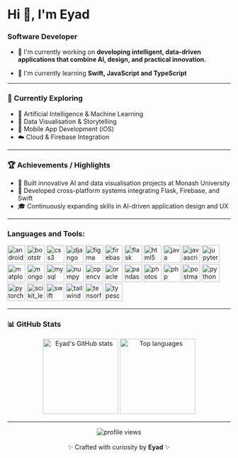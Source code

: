 # Hi 👋, I'm Eyad 

### Software Developer

- 🔭 I'm currently working on **developing intelligent, data-driven applications that combine AI, design, and practical innovation.**

- 🌱 I'm currently learning **Swift, JavaScript and TypeScript**

---

### 🧠 Currently Exploring
- 🤖 Artificial Intelligence & Machine Learning  
- 🧩 Data Visualisation & Storytelling  
- 📱 Mobile App Development (iOS)  
- ☁️ Cloud & Firebase Integration  

---

### 🏆 Achievements / Highlights
- 🥇 Built innovative AI and data visualisation projects at Monash University  
- 🧭 Developed cross-platform systems integrating Flask, Firebase, and Swift  
- 🎓 Continuously expanding skills in AI-driven application design and UX  

---

<h3 align="left">Languages and Tools:</h3>
<p align="left">
<a href="https://developer.mozilla.org/en-US/docs/Web/android" target="_blank" rel="noreferrer"><img src="https://skillicons.dev/icons?i=androidstudio" alt="android" width="40" height="40"/></a>
<a href="https://developer.mozilla.org/en-US/docs/Web/bootstrap" target="_blank" rel="noreferrer"><img src="https://skillicons.dev/icons?i=bootstrap" alt="bootstrap" width="40" height="40"/></a>
<a href="https://developer.mozilla.org/en-US/docs/Web/css3" target="_blank" rel="noreferrer"><img src="https://skillicons.dev/icons?i=css" alt="css3" width="40" height="40"/></a>
<a href="https://developer.mozilla.org/en-US/docs/Web/django" target="_blank" rel="noreferrer"><img src="https://skillicons.dev/icons?i=django" alt="django" width="40" height="40"/></a>
<a href="https://developer.mozilla.org/en-US/docs/Web/figma" target="_blank" rel="noreferrer"><img src="https://skillicons.dev/icons?i=figma" alt="figma" width="40" height="40"/></a>
<a href="https://developer.mozilla.org/en-US/docs/Web/firebase" target="_blank" rel="noreferrer"><img src="https://skillicons.dev/icons?i=firebase" alt="firebase" width="40" height="40"/></a>
<a href="https://developer.mozilla.org/en-US/docs/Web/flask" target="_blank" rel="noreferrer"><img src="https://skillicons.dev/icons?i=flask" alt="flask" width="40" height="40"/></a>
<a href="https://developer.mozilla.org/en-US/docs/Web/html5" target="_blank" rel="noreferrer"><img src="https://skillicons.dev/icons?i=html" alt="html5" width="40" height="40"/></a>
<a href="https://developer.mozilla.org/en-US/docs/Web/java" target="_blank" rel="noreferrer"><img src="https://skillicons.dev/icons?i=java" alt="java" width="40" height="40"/></a>
<a href="https://developer.mozilla.org/en-US/docs/Web/javascript" target="_blank" rel="noreferrer"><img src="https://skillicons.dev/icons?i=js" alt="javascript" width="40" height="40"/></a>
<a href="https://developer.mozilla.org/en-US/docs/Web/jupyter" target="_blank" rel="noreferrer"><img src="https://cdn.jsdelivr.net/gh/devicons/devicon/icons/jupyter/jupyter-original-wordmark.svg" alt="jupyter" width="40" height="40"/></a>
<a href="https://developer.mozilla.org/en-US/docs/Web/matplotlib" target="_blank" rel="noreferrer"><img src="https://cdn.jsdelivr.net/gh/devicons/devicon/icons/matplotlib/matplotlib-original.svg" alt="matplotlib" width="40" height="40"/></a>
<a href="https://developer.mozilla.org/en-US/docs/Web/mongodb" target="_blank" rel="noreferrer"><img src="https://skillicons.dev/icons?i=mongodb" alt="mongodb" width="40" height="40"/></a>
<a href="https://developer.mozilla.org/en-US/docs/Web/mysql" target="_blank" rel="noreferrer"><img src="https://skillicons.dev/icons?i=mysql" alt="mysql" width="40" height="40"/></a>
<a href="https://developer.mozilla.org/en-US/docs/Web/numpy" target="_blank" rel="noreferrer"><img src="https://cdn.jsdelivr.net/gh/devicons/devicon/icons/numpy/numpy-original.svg" alt="numpy" width="40" height="40"/></a>
<a href="https://developer.mozilla.org/en-US/docs/Web/opencv" target="_blank" rel="noreferrer"><img src="https://skillicons.dev/icons?i=opencv" alt="opencv" width="40" height="40"/></a>
<a href="https://developer.mozilla.org/en-US/docs/Web/oracle" target="_blank" rel="noreferrer"><img src="https://cdn.jsdelivr.net/gh/devicons/devicon/icons/oracle/oracle-original.svg" alt="oracle" width="40" height="40"/></a>
<a href="https://developer.mozilla.org/en-US/docs/Web/pandas" target="_blank" rel="noreferrer"><img src="https://cdn.jsdelivr.net/gh/devicons/devicon/icons/pandas/pandas-original.svg" alt="pandas" width="40" height="40"/></a>
<a href="https://developer.mozilla.org/en-US/docs/Web/photoshop" target="_blank" rel="noreferrer"><img src="https://skillicons.dev/icons?i=photoshop" alt="photoshop" width="40" height="40"/></a>
<a href="https://developer.mozilla.org/en-US/docs/Web/php" target="_blank" rel="noreferrer"><img src="https://skillicons.dev/icons?i=php" alt="php" width="40" height="40"/></a>
<a href="https://developer.mozilla.org/en-US/docs/Web/postman" target="_blank" rel="noreferrer"><img src="https://skillicons.dev/icons?i=postman" alt="postman" width="40" height="40"/></a>
<a href="https://developer.mozilla.org/en-US/docs/Web/python" target="_blank" rel="noreferrer"><img src="https://skillicons.dev/icons?i=py" alt="python" width="40" height="40"/></a>
<a href="https://developer.mozilla.org/en-US/docs/Web/pytorch" target="_blank" rel="noreferrer"><img src="https://skillicons.dev/icons?i=pytorch" alt="pytorch" width="40" height="40"/></a>
<a href="https://developer.mozilla.org/en-US/docs/Web/scikit_learn" target="_blank" rel="noreferrer"><img src="https://skillicons.dev/icons?i=scikitlearn" alt="scikit_learn" width="40" height="40"/></a>
<a href="https://developer.mozilla.org/en-US/docs/Web/swift" target="_blank" rel="noreferrer"><img src="https://skillicons.dev/icons?i=swift" alt="swift" width="40" height="40"/></a>
<a href="https://developer.mozilla.org/en-US/docs/Web/tailwind" target="_blank" rel="noreferrer"><img src="https://skillicons.dev/icons?i=tailwind" alt="tailwind" width="40" height="40"/></a>
<a href="https://developer.mozilla.org/en-US/docs/Web/tensorflow" target="_blank" rel="noreferrer"><img src="https://skillicons.dev/icons?i=tensorflow" alt="tensorflow" width="40" height="40"/></a>
<a href="https://developer.mozilla.org/en-US/docs/Web/typescript" target="_blank" rel="noreferrer"><img src="https://skillicons.dev/icons?i=ts" alt="typescript" width="40" height="40"/></a>
</p>

---

### 📊 GitHub Stats
<p align="center">
  <img src="https://github-readme-stats.vercel.app/api?username=eyadhajj&show_icons=true&theme=radical" alt="Eyad's GitHub stats" height="170"/>
  <img src="https://github-readme-stats.vercel.app/api/top-langs/?username=eyadhajj&layout=compact&theme=radical" alt="Top languages" height="170"/>
</p>

---

<p align="center">
  <img src="https://komarev.com/ghpvc/?username=eyadhajj&style=for-the-badge&color=blueviolet" alt="profile views"/>
  <br><br>
  ✨ Crafted with curiosity by <b>Eyad</b> ✨
</p>
